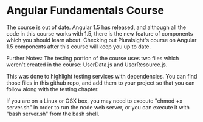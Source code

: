 Angular Fundamentals Course
========================

The course is out of date. Angular 1.5 has released, and although all the code in this course works with 1.5, there is the new feature of components which you should learn about. Checking out Pluralsight's course on Angular 1.5 components after this course will keep you up to date.

Further Notes:
The testing portion of the course uses two files which weren't created in the course: UserData.js and UserResource.js.

This was done to highlight testing services with dependencies. You can find those files in this github repo, and add them to your project so that you can follow along with the testing chapter.

If you are on a Linux or OSX box, you may need to execute "chmod +x server.sh" in order to run the node web server, or you can execute it with "bash server.sh" from the bash shell.
